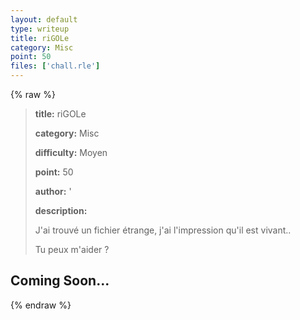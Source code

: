 ```yaml
---
layout: default
type: writeup
title: riGOLe
category: Misc
point: 50
files: ['chall.rle']
---
```


{% raw %}
> **title:** riGOLe
>
> **category:** Misc
>
> **difficulty:** Moyen
>
> **point:** 50
>
> **author:** '
>
> **description:**
>
> J'ai trouvé un fichier étrange, j'ai l'impression qu'il est vivant..
>
> Tu peux m'aider ?
>
> 

## Coming Soon...

{% endraw %}
